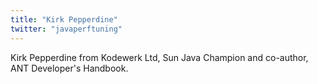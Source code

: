 ```yaml
---
title: "Kirk Pepperdine"
twitter: "javaperftuning"
---
```


Kirk Pepperdine from Kodewerk Ltd, Sun Java Champion and co-author, ANT
Developer's Handbook.  

